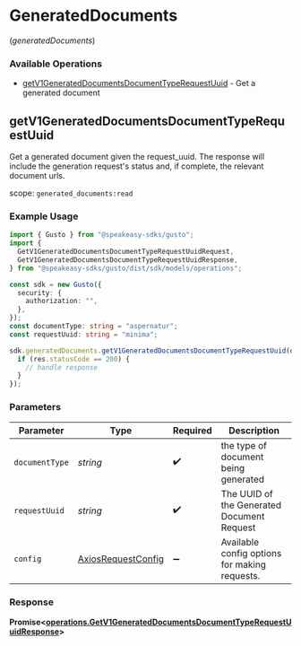 # GeneratedDocuments
(*generatedDocuments*)

### Available Operations

* [getV1GeneratedDocumentsDocumentTypeRequestUuid](#getv1generateddocumentsdocumenttyperequestuuid) - Get a generated document

## getV1GeneratedDocumentsDocumentTypeRequestUuid

Get a generated document given the request_uuid. The response will include the generation request's status and, if complete, the relevant document urls.

scope: `generated_documents:read`

### Example Usage

```typescript
import { Gusto } from "@speakeasy-sdks/gusto";
import {
  GetV1GeneratedDocumentsDocumentTypeRequestUuidRequest,
  GetV1GeneratedDocumentsDocumentTypeRequestUuidResponse,
} from "@speakeasy-sdks/gusto/dist/sdk/models/operations";

const sdk = new Gusto({
  security: {
    authorization: "",
  },
});
const documentType: string = "aspernatur";
const requestUuid: string = "minima";

sdk.generatedDocuments.getV1GeneratedDocumentsDocumentTypeRequestUuid(documentType, requestUuid).then((res: GetV1GeneratedDocumentsDocumentTypeRequestUuidResponse) => {
  if (res.statusCode == 200) {
    // handle response
  }
});
```

### Parameters

| Parameter                                                    | Type                                                         | Required                                                     | Description                                                  |
| ------------------------------------------------------------ | ------------------------------------------------------------ | ------------------------------------------------------------ | ------------------------------------------------------------ |
| `documentType`                                               | *string*                                                     | :heavy_check_mark:                                           | the type of document being generated                         |
| `requestUuid`                                                | *string*                                                     | :heavy_check_mark:                                           | The UUID of the Generated Document Request                   |
| `config`                                                     | [AxiosRequestConfig](https://axios-http.com/docs/req_config) | :heavy_minus_sign:                                           | Available config options for making requests.                |


### Response

**Promise<[operations.GetV1GeneratedDocumentsDocumentTypeRequestUuidResponse](../../models/operations/getv1generateddocumentsdocumenttyperequestuuidresponse.md)>**


